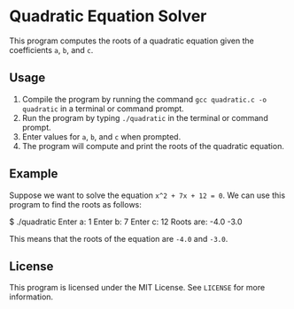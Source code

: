 # Quadratic Equation Solver

This program computes the roots of a quadratic equation given the coefficients `a`, `b`, and `c`.

## Usage

1. Compile the program by running the command `gcc quadratic.c -o quadratic` in a terminal or command prompt.
2. Run the program by typing `./quadratic` in the terminal or command prompt.
3. Enter values for `a`, `b`, and `c` when prompted.
4. The program will compute and print the roots of the quadratic equation.

## Example

Suppose we want to solve the equation `x^2 + 7x + 12 = 0`. We can use this program to find the roots as follows:

$ ./quadratic
Enter a: 1
Enter b: 7
Enter c: 12
Roots are: -4.0 -3.0

This means that the roots of the equation are `-4.0` and `-3.0`.

## License

This program is licensed under the MIT License. See `LICENSE` for more information.

